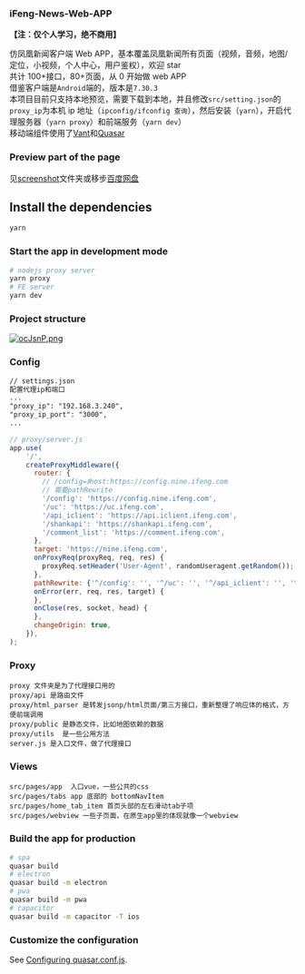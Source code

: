 ### iFeng-News-Web-APP

**【注：仅个人学习，绝不商用】**

仿凤凰新闻客户端 Web APP，基本覆盖凤凰新闻所有页面（视频，音频，地图/定位，小视频，个人中心，用户鉴权），欢迎 star
<br>
共计 100+接口，80+页面，从 0 开始做 web APP
<br>
借鉴客户端是`Android`端的，版本是`7.30.3`
<br>
本项目目前只支持本地预览，需要下载到本地，并且修改`src/setting.json`的`proxy_ip`为本机 ip 地址（`ipconfig/ifconfig 查询`），然后安装（`yarn`），开启代理服务器（`yarn proxy`）和前端服务（`yarn dev`）
<br>
移动端组件使用了[Vant](https://youzan.github.io/vant/#/zh-CN/quickstart)和[Quasar](http://www.quasarchs.com/)

### Preview part of the page

见[screenshot](./screenshot)文件夹或移步[百度网盘](https://pan.baidu.com/s/1d6k9J0ASQD8n29f2vMZ5iA?pwd=3y5n#list/path=%2Fifeng_img)

## Install the dependencies

```bash
yarn
```

### Start the app in development mode

```bash
# nodejs proxy server
yarn proxy
# FE server
yarn dev
```

### Project structure

[![ocJsnP.png](https://s4.ax1x.com/2021/12/07/ocJsnP.png)](https://imgtu.com/i/ocJsnP)

### Config

```txt
// settings.json
配置代理ip和端口
...
"proxy_ip": "192.168.3.240",
"proxy_ip_port": "3000",
...
```

```js
// proxy/server.js
app.use(
    '/',
    createProxyMiddleware({
      router: {
        // /config=》host:https://config.nine.ifeng.com
        // 需要pathRewrite
        '/config': 'https://config.nine.ifeng.com',
        '/uc': 'https://uc.ifeng.com',
        '/api_iclient': 'https://api.iclient.ifeng.com',
        '/shankapi': 'https://shankapi.ifeng.com',
        '/comment_list': 'https://comment.ifeng.com',
      },
      target: 'https://nine.ifeng.com',
      onProxyReq(proxyReq, req, res) {
        proxyReq.setHeader('User-Agent', randomUseragent.getRandom());
      },
      pathRewrite: {'^/config': '', '^/uc': '', '^/api_iclient': '', '^/shankapi': '', '^/comment_list': ''},
      onError(err, req, res, target) {
      },
      onClose(res, socket, head) {
      },
      changeOrigin: true,
    }),
);
```

### Proxy

```
proxy 文件夹是为了代理接口用的
proxy/api 是路由文件
proxy/html_parser 是转发jsonp/html页面/第三方接口，重新整理了响应体的格式，方便前端调用
proxy/public 是静态文件，比如地图依赖的数据
proxy/utils  是一些公用方法
server.js 是入口文件，做了代理接口
```

### Views

```
src/pages/app  入口vue，一些公共的css
src/pages/tabs app 底部的 bottomNavItem
src/pages/home_tab_item 首页头部的左右滑动tab子项
src/pages/webview 一些子页面，在原生app里的体现就像一个webview
```

### Build the app for production

```bash
# spa
quasar build
# electron
quasar build -m electron
# pwa
quasar build -m pwa
# capacitor
quasar build -m capacitor -T ios
```

### Customize the configuration

See [Configuring quasar.conf.js](https://quasar.dev/quasar-cli/quasar-conf-js).